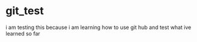 # git_test
i am testing this because i am learning how to use git hub
and test what ive learned so far